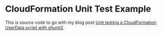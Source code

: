 # CloudFormation Unit Test Example

This is source code to go with my blog post [Unit testing a CloudFormation UserData script with shunit2](http://alexharv074.github.io/2020/04/09/unit-testing-a-cloudformation-userdata-script-with-shunit2.html).
